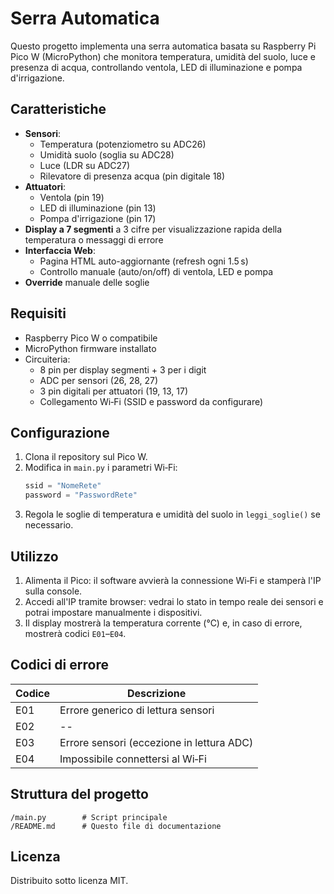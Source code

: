 # Serra Automatica

Questo progetto implementa una serra automatica basata su Raspberry Pi Pico W (MicroPython) che monitora temperatura, umidità del suolo, luce e presenza di acqua, controllando ventola, LED di illuminazione e pompa d'irrigazione.

## Caratteristiche

- **Sensori**:
  - Temperatura (potenziometro su ADC26)
  - Umidità suolo (soglia su ADC28)
  - Luce (LDR su ADC27)
  - Rilevatore di presenza acqua (pin digitale 18)
- **Attuatori**:
  - Ventola (pin 19)
  - LED di illuminazione (pin 13)
  - Pompa d'irrigazione (pin 17)
- **Display a 7 segmenti** a 3 cifre per visualizzazione rapida della temperatura o messaggi di errore
- **Interfaccia Web**:
  - Pagina HTML auto-aggiornante (refresh ogni 1.5 s)
  - Controllo manuale (auto/on/off) di ventola, LED e pompa
- **Override** manuale delle soglie

## Requisiti

- Raspberry Pico W o compatibile
- MicroPython firmware installato
- Circuiteria:
  - 8 pin per display segmenti + 3 per i digit
  - ADC per sensori (26, 28, 27)
  - 3 pin digitali per attuatori (19, 13, 17)
  - Collegamento Wi‑Fi (SSID e password da configurare)

## Configurazione

1. Clona il repository sul Pico W.
2. Modifica in `main.py` i parametri Wi‑Fi:
   ```python
   ssid = "NomeRete"
   password = "PasswordRete"
   ```
3. Regola le soglie di temperatura e umidità del suolo in `leggi_soglie()` se necessario.

## Utilizzo

1. Alimenta il Pico: il software avvierà la connessione Wi‑Fi e stamperà l'IP sulla console.
2. Accedi all'IP tramite browser: vedrai lo stato in tempo reale dei sensori e potrai impostare manualmente i dispositivi.
3. Il display mostrerà la temperatura corrente (°C) e, in caso di errore, mostrerà codici `E01`–`E04`.

## Codici di errore

| Codice | Descrizione                                |
|--------|--------------------------------------------|
| E01    | Errore generico di lettura sensori         |
| E02    | --                                         |
| E03    | Errore sensori (eccezione in lettura ADC)  |
| E04    | Impossibile connettersi al Wi‑Fi           |

## Struttura del progetto

```
/main.py        # Script principale
/README.md      # Questo file di documentazione
```

## Licenza

Distribuito sotto licenza MIT.
